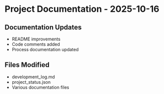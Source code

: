 # Project Documentation - 2025-10-16

## Documentation Updates
- README improvements
- Code comments added
- Process documentation updated

## Files Modified
- development_log.md
- project_status.json
- Various documentation files
